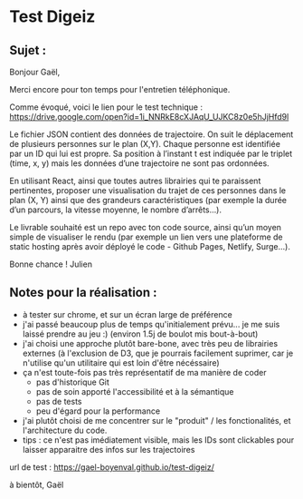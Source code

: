 # Test Digeiz


## Sujet :

Bonjour Gaël,

Merci encore pour ton temps pour l'entretien téléphonique.

Comme évoqué, voici le lien pour le test technique : https://drive.google.com/open?id=1i_NNRkE8cXJAqU_UJKC8z0e5hJjHfd9l

Le fichier JSON contient des données de trajectoire. On suit le déplacement de plusieurs personnes sur le plan (X,Y). Chaque personne est identifiée par un ID qui lui est propre. Sa position à l’instant t est indiquée par le triplet (time, x, y) mais les données d’une trajectoire ne sont pas ordonnées.

En utilisant React, ainsi que toutes autres librairies qui te paraissent pertinentes, proposer une visualisation du trajet de ces personnes dans le plan (X, Y) ainsi que des grandeurs caractéristiques (par exemple la durée d’un parcours, la vitesse moyenne, le nombre d’arrêts…).

Le livrable souhaité est un repo avec ton code source, ainsi qu’un moyen simple de visualiser le rendu (par exemple un lien vers une plateforme de static hosting après avoir déployé le code - Github Pages, Netlify, Surge…).

Bonne chance !
Julien


## Notes pour la réalisation : 

- à tester sur chrome, et sur un écran large de préférence
- j'ai passé beaucoup plus de temps qu'initialement prévu... je me suis laissé prendre au jeu :) (environ 1.5j de boulot mis bout-à-bout)
- j'ai choisi une approche plutôt bare-bone, avec très peu de librairies externes (à l'exclusion de D3, que je pourrais facilement suprimer, car je n'utilise qu'un utilitaire qui est loin d'être nécéssaire)
- ça n'est toute-fois pas très représentatif de ma manière de coder
    - pas d'historique Git
    - pas de soin apporté l'accessibilité et à la sémantique
    - pas de tests
    - peu d'égard pour la performance
- j'ai plutôt choisi de me concentrer sur le "produit" / les fonctionalités, et l'architecture du code. 
- tips : ce n'est pas imédiatement visible, mais les IDs sont clickables pour laisser apparaitre des infos sur les trajectoires

url de test : https://gael-boyenval.github.io/test-digeiz/

à bientôt,
Gaël